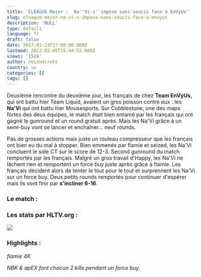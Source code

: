 ```yaml
---
title: 'ELEAGUE Major :  Na''Vi s''impose sans soucis face à EnVyUs'
slug: eleague-major-na-vi-s-impose-sans-soucis-face-a-envyus
description: 'NULL'
type: default
language: fr
draft: false
date: 2017-01-23T17:00:00.000Z
lastmod: 2022-05-05T15:44:53.000Z
views: '1524'
author: neLendirekt
country: us
categories: []
tags: []
---
```

Deuxième rencontre du deuxième jour, les français de chez **Team EnVyUs,** qui ont battu hier Team Liquid, avaient un gros poisson contre eux : les **Na'Vi** qui ont battu hier Mousesports. Sur Cobblestone, une des maps fortes des deux équipes, le match était bien entamé par les français qui ont gagné le gunround et un round gratuit après. Mais les Na'Vi grâce à un semi-buy vont se lancer et enchaîner... neuf rounds.

Pas de grosses actions mais juste un rouleau compresseur que les français ont bien eu du mal à stopper. Bien emmenés par flamie et seized, les Na'Vi concluent le side CT sur le score de 12-3\. Second gunround du match remportés par les français. Malgré un gros travail d'Happy, les Na'Vi ne lâchent rien et remportent un force buy juste après grâce à flamie. Les français décident alors de tenter le tout pour le tout et surprennent les Na'Vi sur un force buy. Deux petits rounds remportés pour continuer d'espérer mais ils vont finir par **s'incliner 6-16**. 

### Le match :

### Les stats par HLTV.org : 

![](/storage/images/588636b57d577_1f43be1dfdd2102cdd5b038e8778f274png.png)

### Highlights :

 _flamie 4K_

_NBK & apEX font chacun 2 kills pendant un force buy._ 
